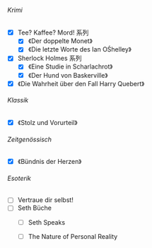 ###### Krimi

- [x] Tee? Kaffee? Mord! 系列
	- [x] 《Der doppelte Monet》
	- [x] 《Die letzte Worte des Ian OŚhelley》
- [x] Sherlock Holmes 系列
	- [x] 《Eine Studie in Scharlachrot》
	- [x] 《Der Hund von Baskerville》
- [x] 《Die Wahrheit über den Fall Harry Quebert》

###### Klassik

- [x] 《Stolz und Vorurteil》

###### Zeitgenössisch

- [x] 《Bündnis der Herzen》

###### Esoterik

- [ ] Vertraue dir selbst! 
- [ ] Seth Büche
  - [ ] Seth Speaks
  - [ ] The Nature of Personal Reality

